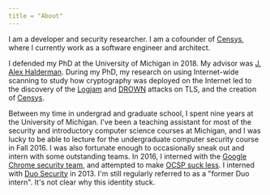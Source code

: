 ```yaml
---
title = "About"
---
```



I am a developer and security researcher. I am a cofounder of
[Censys][censys], where I currently work as a software engineer
and architect.

I defended my PhD at the University of Michigan in 2018. My advisor was [J.
Alex Halderman][jhalderm]. During my PhD, my research on using Internet-wide
scanning to study how cryptography was deployed on the Internet led to the
discovery of the [Logjam][logjam] and [DROWN][drown] attacks on TLS, and the
creation of [Censys][censys].

Between my time in undergrad and graduate school, I spent nine years at the
University of Michigan. I've been a teaching assistant for most of the
security and introductory computer science courses at Michigan, and I was
lucky to be able to lecture for the undergraduate computer security course in
Fall 2016. I was also fortunate enough to occasionally sneak out and intern
with some outstanding teams. In 2016, I interned with the [Google Chrome
security team][chromesecurity], and attempted to make [OCSP suck
less][expect-staple]. I interned with [Duo Security][duo] in 2013. I'm
still regularly referred to as a "former Duo intern". It's not clear
why this identity stuck.

[censys]: https://censys.io
[chromesecurity]: https://www.chromium.org/Home/chromium-security
[drown]: https://drownattack.com
[duo]: https://duo.com
[expect-staple]: https://docs.google.com/document/d/1aISglJIIwglcOAhqNfK-2vtQl-_dWAapc-VLDh-9-BE/edit
[jhalderm]: https://jhalderm.com
[logjam]: https://weakdh.org

